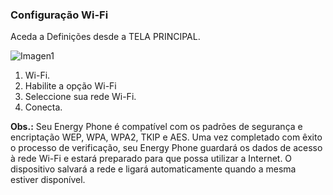 ### Configuração Wi-Fi

Aceda a Definições desde a TELA PRINCIPAL.

![Imagen1](http://static.energysistem.com/images/manuals/42178/5424305156fba.jpg)

1. Wi-Fi.
2. Habilite a opção Wi-Fi
3. Seleccione sua rede Wi-Fi.
4. Conecta.

**Obs.:** Seu Energy Phone é compatível com os padrões de segurança e encriptação WEP, WPA, WPA2, TKIP e AES. Uma vez completado com êxito o processo de verificação, seu Energy Phone guardará os dados de acesso à rede Wi-Fi e estará preparado para que possa utilizar a Internet. O dispositivo salvará a rede e ligará automaticamente quando a mesma estiver disponível.
